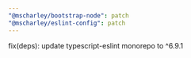 ```yaml
---
"@mscharley/bootstrap-node": patch
"@mscharley/eslint-config": patch
---
```


fix(deps): update typescript-eslint monorepo to ^6.9.1

